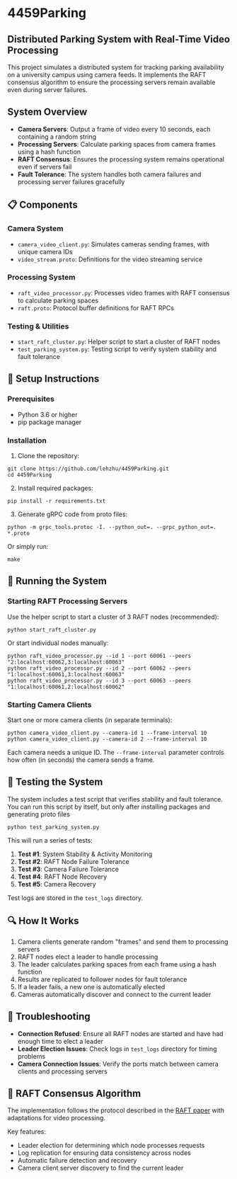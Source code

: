 # 4459Parking

## Distributed Parking System with Real-Time Video Processing

This project simulates a distributed system for tracking parking availability on a university campus using camera feeds. It implements the RAFT consensus algorithm to ensure the processing servers remain available even during server failures.

## System Overview

- **Camera Servers**: Output a frame of video every 10 seconds, each containing a random string
- **Processing Servers**: Calculate parking spaces from camera frames using a hash function
- **RAFT Consensus**: Ensures the processing system remains operational even if servers fail
- **Fault Tolerance**: The system handles both camera failures and processing server failures gracefully

## 📋 Components

### Camera System
- `camera_video_client.py`: Simulates cameras sending frames, with unique camera IDs
- `video_stream.proto`: Definitions for the video streaming service

### Processing System
- `raft_video_processor.py`: Processes video frames with RAFT consensus to calculate parking spaces
- `raft.proto`: Protocol buffer definitions for RAFT RPCs

### Testing & Utilities
- `start_raft_cluster.py`: Helper script to start a cluster of RAFT nodes
- `test_parking_system.py`: Testing script to verify system stability and fault tolerance

## 🔧 Setup Instructions

### Prerequisites
- Python 3.6 or higher
- pip package manager

### Installation

1. Clone the repository:
```
git clone https://github.com/lehzhu/4459Parking.git
cd 4459Parking
```

2. Install required packages:
```
pip install -r requirements.txt
```

3. Generate gRPC code from proto files:
```
python -m grpc_tools.protoc -I. --python_out=. --grpc_python_out=. *.proto
```
   Or simply run:
```
make
```

## 🚀 Running the System

### Starting RAFT Processing Servers

Use the helper script to start a cluster of 3 RAFT nodes (recommended):
```
python start_raft_cluster.py
```

Or start individual nodes manually:
```
python raft_video_processor.py --id 1 --port 60061 --peers "2:localhost:60062,3:localhost:60063"
python raft_video_processor.py --id 2 --port 60062 --peers "1:localhost:60061,3:localhost:60063"
python raft_video_processor.py --id 3 --port 60063 --peers "1:localhost:60061,2:localhost:60062"
```

### Starting Camera Clients

Start one or more camera clients (in separate terminals):
```
python camera_video_client.py --camera-id 1 --frame-interval 10
python camera_video_client.py --camera-id 2 --frame-interval 10
```

Each camera needs a unique ID. The `--frame-interval` parameter controls how often (in seconds) the camera sends a frame.

## 🧪 Testing the System

The system includes a test script that verifies stability and fault tolerance. You can run this script by itself, but only after installing packages and 
generating proto files

```
python test_parking_system.py
```

This will run a series of tests:
1. **Test #1**: System Stability & Activity Monitoring
2. **Test #2**: RAFT Node Failure Tolerance
3. **Test #3**: Camera Failure Tolerance 
4. **Test #4**: RAFT Node Recovery
5. **Test #5**: Camera Recovery

Test logs are stored in the `test_logs` directory.

## 🔍 How It Works

1. Camera clients generate random "frames" and send them to processing servers
2. RAFT nodes elect a leader to handle processing
3. The leader calculates parking spaces from each frame using a hash function
4. Results are replicated to follower nodes for fault tolerance
5. If a leader fails, a new one is automatically elected
6. Cameras automatically discover and connect to the current leader

## 🐞 Troubleshooting

- **Connection Refused**: Ensure all RAFT nodes are started and have had enough time to elect a leader
- **Leader Election Issues**: Check logs in `test_logs` directory for timing problems
- **Camera Connection Issues**: Verify the ports match between camera clients and processing servers

## 🔄 RAFT Consensus Algorithm

The implementation follows the protocol described in the [RAFT paper](https://raft.github.io/raft.pdf) with adaptations for video processing.

Key features:
- Leader election for determining which node processes requests
- Log replication for ensuring data consistency across nodes
- Automatic failure detection and recovery
- Camera client server discovery to find the current leader
